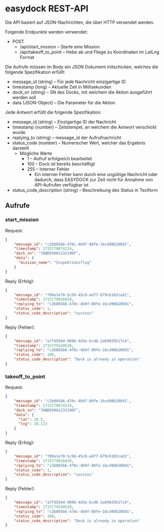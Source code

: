 # easydock REST-API

Die API basiert auf JSON-Nachrichten, die über HTTP versendet werden.

Folgende Endpunkte werden verwendet:

- POST
  - /api/start_mission – Starte eine Mission
  - /api/takeoff_to_point – Hebe ab und Fliege zu Koordinaten im LatLng Format

Die Aufrufe müssen im Body ein JSON Dokument mitschicken, welches die folgende Spezifikation erfüllt:

- message_id (string) – Für jede Nachricht einzigartige ID
- timestamp (long) – Aktuelle Zeit in Millisekunden
- dock_sn (string) – SN des Docks, mit welchem die Aktion ausgeführt werden soll
- data (JSON-Object) – Die Parameter für die Aktion

Jede Antwort erfüllt die folgende Spezifikation:
- message_id (string) – Einzigartige ID der Nachricht
- timestamp (number) – Zeitstempel, an welchem die Antwort verschickt wurde
- replying_to (string) – message_id der Aufrufnachricht
- status_code (number) – Numerischer Wert, welcher das Ergebnis darstellt
  - Mögliche Werte
    - 1 – Aufruf erfolgreich bearbeitet
    - 100 – Dock ist bereits beschäftigt
    - 255 – Interner Fehler
      - Ein interner Fehler kann durch eine ungültige Nachricht
        oder dadurch, dass EASYDOCK zur Zeit nicht für
        Annahme von API-Aufrufen verfügbar ist
- status_code_description (string) – Beschreibung des Status in Textform

## Aufrufe
### start_mission
Request:

````json
{
    "message_id": "c2b865b6-478c-4b9f-80fe-1bcd98b20b91",
    "timestamp": 1715778874224,
    "dock_sn": "7ABDE9081232190F",
    "data": {
      "mission_name": "Inspektionsflug"
    }
}
````

Reply (Erfolg):

````json
{
    "message_id": "f09a1e70-5c56-45c0-ad77-879c6183cad1",
    "timestamp": 1715779016020,
    "replying_to": "c2b865b6-478c-4b9f-80fe-1bcd98b20b91",
    "status_code": 1,
    "status_code_description": "success"
}
````

Reply (Fehler):

````json
{
    "message_id": "a7fd55d4-9696-4d3e-bcd6-2a69029517c4",
    "timestamp": 1715779149528,
    "replying_to": "c2b865b6-478c-4b9f-80fe-1bcd98b20b91",
    "status_code": 100,
    "status_code_description": "Dock is already in operation"
}
````

### takeoff_to_point

Request:

````json
{
    "message_id": "c2b865b6-478c-4b9f-80fe-1bcd98b20b91",
    "timestamp": 1715778874224,
    "dock_sn": "7ABDE9081232190F",
    "data": {
      "lat": 10.5,
      "lng": 20.123
    }
}
````

Reply (Erfolg):

````json
{
    "message_id": "f09a1e70-5c56-45c0-ad77-879c6183cad1",
    "timestamp": 1715779016020,
    "replying_to": "c2b865b6-478c-4b9f-80fe-1bcd98b20b91",
    "status_code": 1,
    "status_code_description": "success"
}
````

Reply (Fehler):

````json
{
    "message_id": "a7fd55d4-9696-4d3e-bcd6-2a69029517c4",
    "timestamp": 1715779149528,
    "replying_to": "c2b865b6-478c-4b9f-80fe-1bcd98b20b91",
    "status_code": 100,
    "status_code_description": "Dock is already in operation"
}
````
